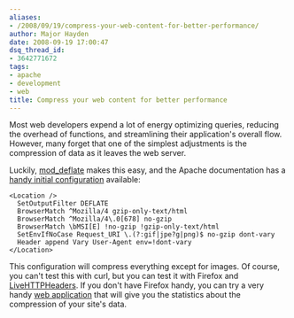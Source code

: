 ```yaml
---
aliases:
- /2008/09/19/compress-your-web-content-for-better-performance/
author: Major Hayden
date: 2008-09-19 17:00:47
dsq_thread_id:
- 3642771672
tags:
- apache
- development
- web
title: Compress your web content for better performance
---
```


Most web developers expend a lot of energy optimizing queries, reducing the overhead of functions, and streamlining their application's overall flow. However, many forget that one of the simplest adjustments is the compression of data as it leaves the web server.

Luckily, [mod_deflate][1] makes this easy, and the Apache documentation has a [handy initial configuration][2] available:

```
<Location />
  SetOutputFilter DEFLATE
  BrowserMatch ^Mozilla/4 gzip-only-text/html
  BrowserMatch ^Mozilla/4\.0[678] no-gzip
  BrowserMatch \bMSI[E] !no-gzip !gzip-only-text/html
  SetEnvIfNoCase Request_URI \.(?:gif|jpe?g|png)$ no-gzip dont-vary
  Header append Vary User-Agent env=!dont-vary
</Location>
```

This configuration will compress everything except for images. Of course, you can't test this with curl, but you can test it with Firefox and [LiveHTTPHeaders][3]. If you don't have Firefox handy, you can try a very handy [web application][4] that will give you the statistics about the compression of your site's data.

 [1]: http://httpd.apache.org/docs/2.0/mod/mod_deflate.html
 [2]: http://httpd.apache.org/docs/2.0/mod/mod_deflate.html#recommended
 [3]: https://addons.mozilla.org/en-US/firefox/addon/3829
 [4]: http://www.gidnetwork.com/tools/gzip-test.php